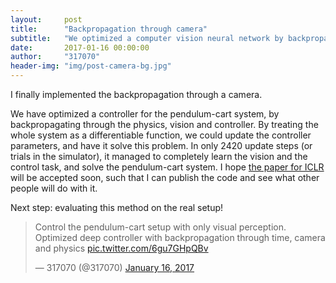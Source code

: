 ```yaml
---
layout:     post
title:      "Backpropagation through camera"
subtitle:   "We optimized a computer vision neural network by backpropagating through a camera."
date:       2017-01-16 00:00:00
author:     "317070"
header-img: "img/post-camera-bg.jpg"
---
```



I finally implemented the backpropagation through a camera.

We have optimized a controller for the pendulum-cart system, by backpropagating through the physics, vision and controller. By treating the whole system as a differentiable function, we could update the controller parameters, and have it solve this problem. In only 2420 update steps (or trials in the simulator), it managed to completely learn the vision and the control task, and solve the pendulum-cart system. I hope [the paper for ICLR](https://openreview.net/forum?id=SyEiHNKxx) will be accepted soon, such that I can publish the code and see what other people will do with it.

Next step: evaluating this method on the real setup!

<blockquote class="twitter-tweet" data-lang="en"><p lang="en" dir="ltr">Control the pendulum-cart setup with only visual perception. Optimized deep controller with backpropagation through time, camera and physics <a href="https://t.co/6gu7GHpQBv">pic.twitter.com/6gu7GHpQBv</a></p>&mdash; 317070 (@317070) <a href="https://twitter.com/317070/status/821062814798331905">January 16, 2017</a></blockquote>
<script async src="//platform.twitter.com/widgets.js" charset="utf-8"></script>
